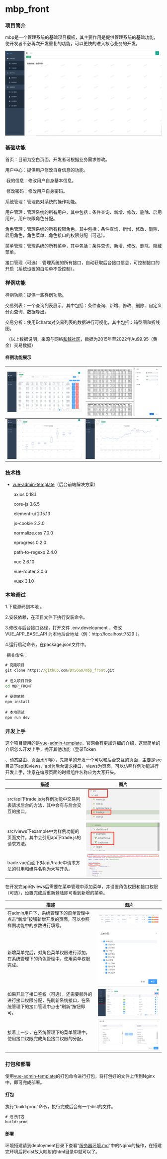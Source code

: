 # mbp_front
### 项目简介

mbp是一个管理系统的基础项目模板，其主要作用是提供管理系统的基础功能，使开发者不必再次开发重复的功能，可以更快的进入核心业务的开发。

![image](img/MBP-1.png "BMP-1")



### 基础功能

首页：目前为空白页面，开发者可根据业务需求修改。

用户中心：提供用户修改自身信息的功能。

​	我的信息：修改用户自身基本信息。

​	修改密码：修改用户自身密码。

系统管理：管理员对系统的操作功能。

​	用户管理：管理系统的所有用户，其中包括：条件查询、新增、修改、删除、启用用户，用户权限角色分配。

​	角色管理：管理系统的所有权限角色，其中包括：条件查询、新增、修改、删除、启用角色，角色菜单、角色接口的权限分配（可选）。

​	菜单管理：管理系统的所有菜单，其中包括：条件查询、新增、修改、删除、隐藏菜单。

​	接口管理（可选）：管理系统的所有接口，自动获取后台接口信息，可控制接口的开启（系统设置的白名单不受控制）。



### 样例功能

样例功能：提供一些样例功能。

​	交易列表：一个查询列表展示，其中包括：条件查询、新增、修改、删除、自定义分页查询、数据导出。

​	交易分析：使用Echarts对交易列表的数据进行可视化，其中包括：箱型图和折线图。

​	（以上数据说明，来源与网络[和鲸社区](https://www.heywhale.com/home)，数据为2015年至2022年Au99.95（黄金）交易数据）



#### 样例功能展示

| ![image](img/MBP-2.png "BMP-2") | ![image](img/MBP-3.png "BMP-3") |
| ------------------------------- | ------------------------------- |
| ![image](img/MBP-4.png "BMP-4") | ![image](img/MBP-5.png "BMP-5") |

### 技术栈

- [vue-admin-template](https://github.com/PanJiaChen/vue-admin-template)（后台前端解决方案）

  ​	axios 0.18.1

  ​	core-js 3.6.5

  ​	element-ui 2.15.13

  ​	js-cookie 2.2.0

  ​	normalize.css 7.0.0

  ​	nprogress 0.2.0

  ​	path-to-regexp 2.4.0

  ​	vue 2.6.10

  ​	vue-router 3.0.6

  ​	vuex 3.1.0



### 本地调试

1.下载源码到本地 。

2.安装依赖，在项目文件下执行安装命令。

3.修改与后台接口路径，打开文件 .env.development ，修改 VUE_APP_BASE_API 为本地后台地址（例：http://localhost:7529 ）。

4.运行启动命令，在package.json文件中。

​	相关命名：

```cmd
# 克隆项目
git clone https://github.com/DY56GO/mbp_front.git

# 进入项目目录
cd MBP_FRONT

# 安装依赖
npm install

# 本地调试
npm run dev
```



### 开发上手

这个项目使用的是[vue-admin-template](https://github.com/PanJiaChen/vue-admin-template)，官网会有更加详细的介绍，这里简单的介绍怎么开发上手，抛开其他功能（登录Token

、动态路由、页面水印等），先简单的开发一个可以和后台交互的页面，主要是src目录下api和views，api为后台请求接口，views为页面，可以仿照样例功能进行开发上手，注意在编写页面的时候组件名称应为大写开头。

| 描述                                                         | 图片                                                         |
| ------------------------------------------------------------ | ------------------------------------------------------------ |
| src/api下trade.js为样例功能中交易列表请求后台的方法，其中会有与后台交互的接口。 | <img src="img/CODE-1.png" alt="image" title="CODE-1" style="zoom:60%;" /> |
| src/views下example中为样例功能的页面文件，其中会引用api下trade.js的请求方法。 | <img src="img/CODE-2.png" alt="image" title="CODE-2" style="zoom:60%;" /> |
| trade.vue页面下对api/trade中请求方法的引用和组件名称为大写开头。 | <img src="img/CODE-3.png" alt="image" title="CODE-3" style="zoom:60%;" /> |

在开发完api和views后需要在菜单管理中添加菜单，并设置角色权限和接口权限（可选），设置完成后重新登陆即可看到新增的菜单。

| 描述                                                         | 图片                                                         |
| ------------------------------------------------------------ | ------------------------------------------------------------ |
| 在admin用户下，系统管理下的菜单管理中点击“新增”按钮新增开发的页面，可以参照样例功能中的参数进行填写。 | <img src="img/CODE-4.png" alt="image" title="CODE-4" style="zoom:50%;" /> |
| 新增菜单完后，对角色菜单权限进行添加，在系统管理下的角色管理中，使用菜单权限完成。 | <img src="img/CODE-5.png" alt="image" title="CODE-5" style="zoom:60%;" /> |
| 如果开启了接口鉴权（可选），还需要额外的进行接口权限分配，先刷新系统接口，在系统管理下的接口管理中点击“刷新”按钮即可。 | <img src="img/CODE-6.png" alt="image" title="CODE-6" style="zoom:30%;" /> |
| 接着上一步，在系统管理下的菜单管理中，使用接口权限完成角色接口权限的分配。 | <img src="img/CODE-7.png" alt="image" title="CODE-7" style="zoom:60%;" /> |



### 打包和部署

使用[vue-admin-template](https://github.com/PanJiaChen/vue-admin-template)的打包命令进行打包，将打包好的文件上传到Nginx中，即可完成部署。

#### 打包

执行“build:prod”命令，执行完成后会有一个dist的文件。

```shell
# 进行打包
build:prod
```



#### 部署

环境搭建请到deployment目录下查看“[服务器环境.md](https://github.com/DY56GO/mbp_back/blob/master/deployment/%E6%9C%8D%E5%8A%A1%E5%99%A8%E7%8E%AF%E5%A2%83.md)“中的Nginx的操作，在搭建完环境后将dist放入映射的html目录中就可以了。
